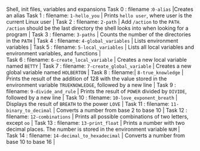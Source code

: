 Shell, init files, variables and expansions
Task 0 : filename :`0-alias` |Creates an alias 
Task 1 : filename:  `1-hello_you` | Prints `hello user`, where user is the current Linux user |
Task 2 : filename: `2-path` | Add `/action` to the `PATH`. `/action` should be the last directory the shell looks into when looking for a program |
Task 3 : filename: `3-paths` | Counts the number of the directories in the `PATH` |
Task 4 : filename: `4-global_variables` | Lists environment variables |	
Task 5 : filename: `5-local_variables` | Lists all local variables and environment variables, and functions |	
Task 6 : filename: `6-create_local_variable` | Creates a new local variable named `BETTY` |
Task 7 : filename: `7-create_global_variable` | Creates a new global variable named `HOLBERTON` |
Task 8 : filename:| `8-true_knowledge` | Prints the result of the addition of 128 with the value stored in the environment variable `TRUEKNOWLEDGE`, followed by a new line |
Task 9 : filename: `9-divide_and_rule` | Prints the result of `POWER` divided by `DIVIDE`, followed by a new line |	
Task 10 : filename: `10-love_exponent_breath` | Displays the result of `BREATH` to the power `LOVE` |
Task 11 : filename: `11-binary_to_decimal` | Converts a number from base 2 to base 10 |	
Task 12 : filename: `12-combinations` | Prints all possible combinations of two letters, except `oo` |
Task 13 : filename: `13-print_float` | Prints a number with two decimal places. The number is stored in the environment variable `NUM` |	
Task 14 : filename: `14-decimal_to_hexadecimal` | Converts a number from base 10 to base 16 |

